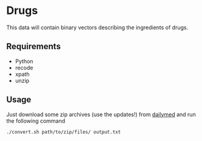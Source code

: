 Drugs
=====

This data will contain binary vectors describing the ingredients of drugs.

Requirements
------------
 - Python
 - recode
 - xpath
 - unzip

Usage
-----
Just download some zip archives (use the updates!) from [dailymed](http://dailymed.nlm.nih.gov/dailymed/downloadLabels.cfm) and run the following command

	./convert.sh path/to/zip/files/ output.txt

